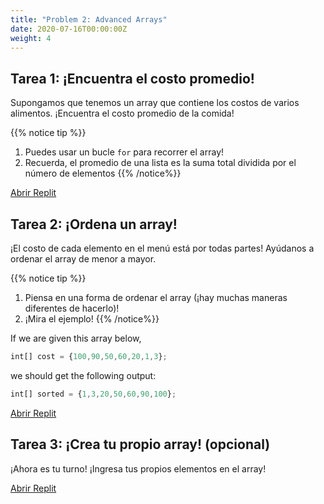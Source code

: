 ```yaml
---
title: "Problem 2: Advanced Arrays"
date: 2020-07-16T00:00:00Z
weight: 4
---
```


<!--<link rel="stylesheet" href="../../style.css">-->

## Tarea 1: ¡Encuentra el costo promedio!

Supongamos que tenemos un array que contiene los costos de varios alimentos. ¡Encuentra el costo promedio de la comida!

{{% notice tip %}}
1. Puedes usar un bucle `for` para recorrer el array!
2. Recuerda, el promedio de una lista es la suma total dividida por el número de elementos
{{% /notice%}}

<a class="my-2 mx-4 btn btn-info" href="https://replit.com/@nuevofoundation/Problem-4-averageRestaurant" target="_blank">Abrir Replit</a>

## Tarea 2: ¡Ordena un array!

¡El costo de cada elemento en el menú está por todas partes! Ayúdanos a ordenar el array de menor a mayor.

{{% notice tip %}}
1. Piensa en una forma de ordenar el array (¡hay muchas maneras diferentes de hacerlo)!
2. ¡Mira el ejemplo!
{{% /notice%}}

If we are given this array below, 
```js javascript
int[] cost = {100,90,50,60,20,1,3};
```

we should get the following output:
```js javascript
int[] sorted = {1,3,20,50,60,90,100};
```

<a class="my-2 mx-4 btn btn-info" href="https://replit.com/@nuevofoundation/Problem-3-sortRestaurant" target="_blank">Abrir Replit</a>

## Tarea 3: ¡Crea tu propio array! (opcional)

¡Ahora es tu turno! ¡Ingresa tus propios elementos en el array!

<a class="my-2 mx-4 btn btn-info" href="https://replit.com/@nuevofoundation/Problem-5-createArray" target="_blank">Abrir Replit</a>